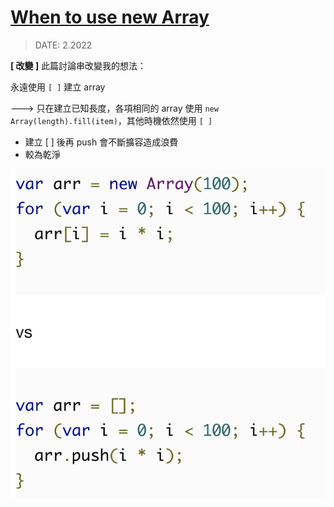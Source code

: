 # [When to use new Array](https://coderwall.com/p/h4xm0w/why-never-use-new-array-in-javascript)

> DATE: 2.2022

**[ 改變 ]** 此篇討論串改變我的想法：

永遠使用 `[ ]` 建立 array

---> 只在建立已知長度，各項相同的 array 使用 `new Array(length).fill(item)`，其他時機依然使用 `[ ]`

- 建立 [ ] 後再 push 會不斷擴容造成浪費
- 較為乾淨

![](/JavaScript/image/When_to_use_new_Array.png)
